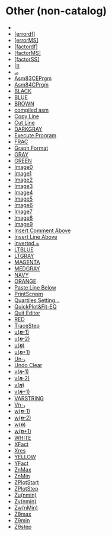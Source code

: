 # Other (non-catalog)

 * <a href="../tokens/0x00.md" title="0x00"></a>
 * <a href="../tokens/[errordf].md" title="0x623A">[errordf]</a>
 * <a href="../tokens/[errorMS].md" title="0x623C">[errorMS]</a>
 * <a href="../tokens/[factordf].md" title="0x6237">[factordf]</a>
 * <a href="../tokens/[factorMS].md" title="0x6239">[factorMS]</a>
 * <a href="../tokens/[factorSS].md" title="0x6238">[factorSS]</a>
 * <a href="../tokens/π.md" title="0xBBA7">|π</a>
 * <a href="../tokens/₁₀.md" title="0xBBEA">₁₀</a>
 * <a href="../tokens/Asm83CEPrgm.md" title="0xEF7A">Asm83CEPrgm</a>
 * <a href="../tokens/Asm84CPrgm.md" title="0xEF68">Asm84CPrgm</a>
 * <a href="../tokens/BLACK.md" title="0xEF43">BLACK</a>
 * <a href="../tokens/BLUE.md" title="0xEF41">BLUE</a>
 * <a href="../tokens/BROWN.md" title="0xEF47">BROWN</a>
 * <a href="../tokens/compiled asm.md" title="0xBB6D">compiled asm</a>
 * <a href="../tokens/Copy Line.md" title="0xEFA2">Copy Line</a>
 * <a href="../tokens/Cut Line.md" title="0xEFA1">Cut Line</a>
 * <a href="../tokens/DARKGRAY.md" title="0xEF4F">DARKGRAY</a>
 * <a href="../tokens/Execute Program.md" title="0xEF9E">Execute Program</a>
 * <a href="../tokens/FRAC.md" title="0xEF3D">FRAC</a>
 * <a href="../tokens/Graph Format.md" title="0x7E">Graph Format</a>
 * <a href="../tokens/GRAY.md" title="0xEF4E">GRAY</a>
 * <a href="../tokens/GREEN.md" title="0xEF45">GREEN</a>
 * <a href="../tokens/Image0.md" title="0xEF59">Image0</a>
 * <a href="../tokens/Image1.md" title="0xEF50">Image1</a>
 * <a href="../tokens/Image2.md" title="0xEF51">Image2</a>
 * <a href="../tokens/Image3.md" title="0xEF52">Image3</a>
 * <a href="../tokens/Image4.md" title="0xEF53">Image4</a>
 * <a href="../tokens/Image5.md" title="0xEF54">Image5</a>
 * <a href="../tokens/Image6.md" title="0xEF55">Image6</a>
 * <a href="../tokens/Image7.md" title="0xEF56">Image7</a>
 * <a href="../tokens/Image8.md" title="0xEF57">Image8</a>
 * <a href="../tokens/Image9.md" title="0xEF58">Image9</a>
 * <a href="../tokens/Insert Comment Above.md" title="0xEFA4">Insert Comment Above</a>
 * <a href="../tokens/Insert Line Above.md" title="0xEFA0">Insert Line Above</a>
 * <a href="../tokens/inverted =.md" title="0xBBF5">inverted =</a>
 * <a href="../tokens/LTBLUE.md" title="0xEF49">LTBLUE</a>
 * <a href="../tokens/LTGRAY.md" title="0xEF4C">LTGRAY</a>
 * <a href="../tokens/MAGENTA.md" title="0xEF44">MAGENTA</a>
 * <a href="../tokens/MEDGRAY.md" title="0xEF4D">MEDGRAY</a>
 * <a href="../tokens/NAVY.md" title="0xEF48">NAVY</a>
 * <a href="../tokens/ORANGE.md" title="0xEF46">ORANGE</a>
 * <a href="../tokens/Paste Line Below.md" title="0xEFA3">Paste Line Below</a>
 * <a href="../tokens/PrintScreen.md" title="0x91">PrintScreen</a>
 * <a href="../tokens/Quartiles Setting….md" title="0xEF81">Quartiles Setting…</a>
 * <a href="../tokens/QuickPlot&Fit-EQ.md" title="0xEF66">QuickPlot&Fit-EQ</a>
 * <a href="../tokens/Quit Editor.md" title="0xEFA5">Quit Editor</a>
 * <a href="../tokens/RED.md" title="0xEF42">RED</a>
 * <a href="../tokens/TraceStep.md" title="0x6338">TraceStep</a>
 * <a href="../tokens/u(𝒏-1).md" title="0xEF85">u(𝒏-1)</a>
 * <a href="../tokens/u(𝒏-2).md" title="0xEF82">u(𝒏-2)</a>
 * <a href="../tokens/u(𝒏).md" title="0xEF88">u(𝒏)</a>
 * <a href="../tokens/u(𝒏+1).md" title="0xEF8B">u(𝒏+1)</a>
 * <a href="../tokens/Un-₁.md" title="0x6306">Un-₁</a>
 * <a href="../tokens/Undo Clear.md" title="0xEF9F">Undo Clear</a>
 * <a href="../tokens/v(𝒏-1).md" title="0xEF86">v(𝒏-1)</a>
 * <a href="../tokens/v(𝒏-2).md" title="0xEF83">v(𝒏-2)</a>
 * <a href="../tokens/v(𝒏).md" title="0xEF89">v(𝒏)</a>
 * <a href="../tokens/v(𝒏+1).md" title="0xEF8C">v(𝒏+1)</a>
 * <a href="../tokens/VARSTRING.md" title="0xAA">VARSTRING</a>
 * <a href="../tokens/Vn-₁.md" title="0x6307">Vn-₁</a>
 * <a href="../tokens/w(𝒏-1).md" title="0xEF87">w(𝒏-1)</a>
 * <a href="../tokens/w(𝒏-2).md" title="0xEF84">w(𝒏-2)</a>
 * <a href="../tokens/w(𝒏).md" title="0xEF8A">w(𝒏)</a>
 * <a href="../tokens/w(𝒏+1).md" title="0xEF8D">w(𝒏+1)</a>
 * <a href="../tokens/WHITE.md" title="0xEF4B">WHITE</a>
 * <a href="../tokens/XFact.md" title="0x6328">XFact</a>
 * <a href="../tokens/Xres.md" title="0x6336">Xres</a>
 * <a href="../tokens/YELLOW.md" title="0xEF4A">YELLOW</a>
 * <a href="../tokens/YFact.md" title="0x6329">YFact</a>
 * <a href="../tokens/ZnMax.md" title="0x631E">ZnMax</a>
 * <a href="../tokens/ZnMin.md" title="0x6320">ZnMin</a>
 * <a href="../tokens/ZPlotStart.md" title="0x631C">ZPlotStart</a>
 * <a href="../tokens/ZPlotStep.md" title="0x6335">ZPlotStep</a>
 * <a href="../tokens/Zu(nmin).md" title="0x6308">Zu(nmin)</a>
 * <a href="../tokens/Zv(nmin).md" title="0x6309">Zv(nmin)</a>
 * <a href="../tokens/Zw(nMin).md" title="0x6333">Zw(nMin)</a>
 * <a href="../tokens/Zθmax.md" title="0x6317">Zθmax</a>
 * <a href="../tokens/Zθmin.md" title="0x6316">Zθmin</a>
 * <a href="../tokens/Zθstep.md" title="0x6325">Zθstep</a>

